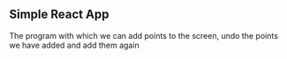 ## Simple React App

The program with which we can add points to the screen, undo the points we have added and add them again